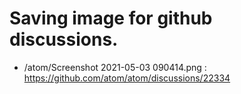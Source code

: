 # Saving image for github discussions.

- /atom/Screenshot 2021-05-03 090414.png : https://github.com/atom/atom/discussions/22334
